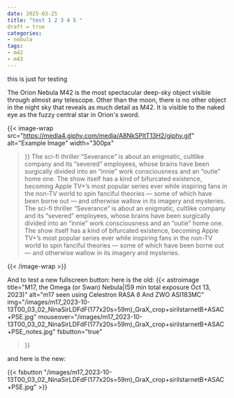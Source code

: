 ```yaml
---
date: 2025-03-25
title: "test 1 2 3 4 5 "
draft = true
categories:
- nebula
tags:
- m42
- m43
---
```


this is just for testing

<!--more-->
The Orion Nebula M42 is the most spectacular deep-sky object visible through almost any telescope.  Other than the moon, there is no other object in the night sky that reveals as much detail as M42.  It is visible to the naked eye as the fuzzy central star in Orion's sword.

{{< image-wrap src="https://media4.giphy.com/media/A8NkSPltT13H2/giphy.gif" alt="Example Image" width="300px"  
>}}
The sci-fi thriller “Severance” is about an enigmatic, cultlike company and its “severed” employees, whose brains have been surgically divided into an “innie” work consciousness and an “outie” home one. The show itself has a kind of bifurcated existence, becoming Apple TV+’s most popular series ever while inspiring fans in the non-TV world to spin fanciful theories — some of which have been borne out — and otherwise wallow in its imagery and mysteries.
The sci-fi thriller “Severance” is about an enigmatic, cultlike company and its “severed” employees, whose brains have been surgically divided into an “innie” work consciousness and an “outie” home one. The show itself has a kind of bifurcated existence, becoming Apple TV+’s most popular series ever while inspiring fans in the non-TV world to spin fanciful theories — some of which have been borne out — and otherwise wallow in its imagery and mysteries.


{{< /image-wrap >}}

And to test a new fullscreen button: here is the old:
{{< astroimage
title="M17, the Omega (or Swan) Nebula|(59 min total exposure Oct 13, 2023)"
   alt="m17 seen using Celestron RASA 8 And ZWO ASI183MC"
   img="/images/m17_2023-10-13T00_03_02_NinaSirLDFdF(177x20s=59m)_GraX_crop+sirilstarnetB+ASAC+PSE.jpg"
   mouseover="/images/m17_2023-10-13T00_03_02_NinaSirLDFdF(177x20s=59m)_GraX_crop+sirilstarnetB+ASAC+PSE_notes.jpg"
   fsbutton="true"
>}}

and here is the new:

{{< fsbutton "/images/m17_2023-10-13T00_03_02_NinaSirLDFdF(177x20s=59m)_GraX_crop+sirilstarnetB+ASAC+PSE.jpg" >}}